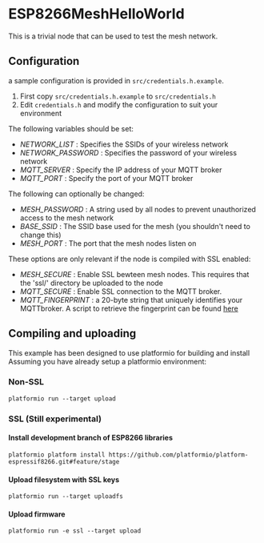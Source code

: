 # ESP8266MeshHelloWorld

This is a trivial node that can be used to test the mesh network.

## Configuration
a sample configuration is provided in `src/credentials.h.example`.

1) First copy `src/credentials.h.example` to `src/credentials.h`
2) Edit `credentials.h` and modify the configuration to suit your environment

The following variables should be set:
 - *NETWORK_LIST* : Specifies the SSIDs of your wireless network
 - *NETWORK_PASSWORD* : Specifies the password of your wireless network
 - *MQTT_SERVER* : Specify the IP address of your MQTT broker
 - *MQTT_PORT* : Specify the port of your MQTT broker

The following can optionally be changed:
 - *MESH_PASSWORD* : A string used by all nodes to prevent unauthorized access to the mesh network
 - *BASE_SSID* : The SSID base used for the mesh (you shouldn't need to change this)
 - *MESH_PORT* : The port that the mesh nodes listen on

These options are only relevant if the node is compiled with SSL enabled:
 - *MESH_SECURE* : Enable SSL bewteen mesh nodes.  This requires that the 'ssl/' directory be uploaded to the node
 - *MQTT_SECURE* : Enable SSL connection to the MQTT broker.
 - *MQTT_FINGERPRINT* : a 20-byte string that uniquely identifies your MQTTbroker.  A script to retrieve the fingerprint can be found [here](https://github.com/marvinroger/async-mqtt-client/blob/master/scripts/get-fingerprint/get-fingerprint.py)
   
## Compiling and uploading
This example has been designed to use platformio for building and install
Assuming you have already setup a platformio environment:

### Non-SSL
`platformio run --target upload`

### SSL (Still experimental)
#### Install development branch of ESP8266 libraries
`platformio platform install https://github.com/platformio/platform-espressif8266.git#feature/stage`
#### Upload filesystem with SSL keys
`platformio run --target uploadfs`
#### Upload firmware
`platformio run -e ssl --target upload`

